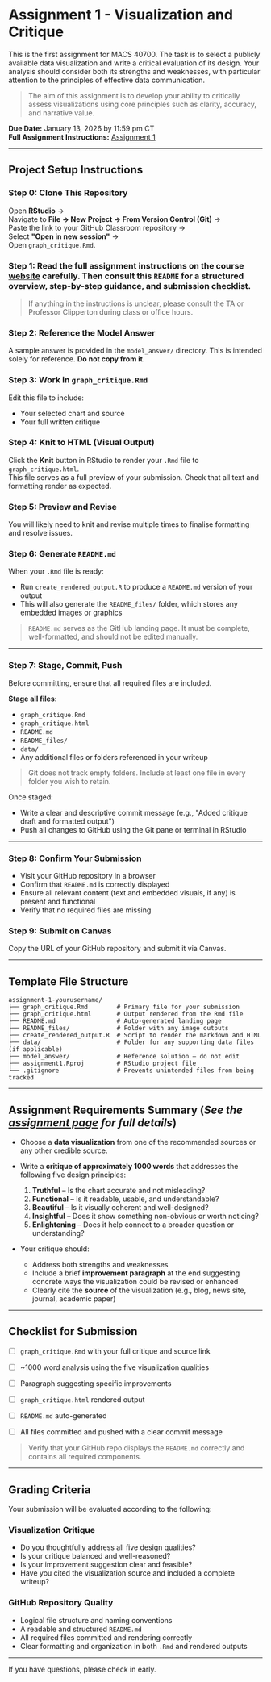 # Assignment 1 - Visualization and Critique

This is the first assignment for MACS 40700. The task is to select a publicly available data visualization and write a critical evaluation of its design. Your analysis should consider both its strengths and weaknesses, with particular attention to the principles of effective data communication.

> The aim of this assignment is to develop your ability to critically assess visualizations using core principles such as clarity, accuracy, and narrative value.


**Due Date:** January 13, 2026 by 11:59 pm CT\
**Full Assignment Instructions:** [Assignment 1](https://macs40700.netlify.app/assignments/assign1/)

---

## Project Setup Instructions

### Step 0: Clone This Repository

Open **RStudio** →\
Navigate to **File → New Project → From Version Control (Git)** →\
Paste the link to your GitHub Classroom repository →\
Select **"Open in new session"** →\
Open `graph_critique.Rmd`.

### Step 1: Read the full assignment instructions on the course [website](https://macs40700.netlify.app/assignments/assign1/) carefully. Then consult this `README` for a structured overview, step-by-step guidance, and submission checklist.

> If anything in the instructions is unclear, please consult the TA or Professor Clipperton during class or office hours.

### Step 2: Reference the Model Answer

A sample answer is provided in the `model_answer/` directory. This is intended solely for reference. **Do not copy from it**.


### Step 3: Work in `graph_critique.Rmd`

Edit this file to include:

- Your selected chart and source
- Your full written critique

### Step 4: Knit to HTML (Visual Output)

Click the **Knit** button in RStudio to render your `.Rmd` file to `graph_critique.html`.\
This file serves as a full preview of your submission. Check that all text and formatting render as expected.

### Step 5: Preview and Revise

You will likely need to knit and revise multiple times to finalise formatting and resolve issues.

### Step 6: Generate `README.md`

When your `.Rmd` file is ready:

- Run `create_rendered_output.R` to produce a `README.md` version of your output
- This will also generate the `README_files/` folder, which stores any embedded images or graphics

> `README.md` serves as the GitHub landing page. It must be complete, well-formatted, and should not be edited manually.

---

### Step 7: Stage, Commit, Push

Before committing, ensure that all required files are included.

**Stage all files:**

- `graph_critique.Rmd`
- `graph_critique.html`
- `README.md`
- `README_files/`
- `data/`
- Any additional files or folders referenced in your writeup

> Git does not track empty folders. Include at least one file in every folder you wish to retain.

Once staged:

- Write a clear and descriptive commit message (e.g., "Added critique draft and formatted output")
- Push all changes to GitHub using the Git pane or terminal in RStudio

---

### Step 8: Confirm Your Submission

- Visit your GitHub repository in a browser
- Confirm that `README.md` is correctly displayed
- Ensure all relevant content (text and embedded visuals, if any) is present and functional
- Verify that no required files are missing

### Step 9: Submit on Canvas

Copy the URL of your GitHub repository and submit it via Canvas.

---

## Template File Structure

```
assignment-1-yourusername/
├── graph_critique.Rmd        # Primary file for your submission
├── graph_critique.html       # Output rendered from the Rmd file
├── README.md                 # Auto-generated landing page
├── README_files/             # Folder with any image outputs
├── create_rendered_output.R  # Script to render the markdown and HTML
├── data/                     # Folder for any supporting data files (if applicable)
├── model_answer/             # Reference solution – do not edit
├── assignment1.Rproj         # RStudio project file
└── .gitignore                # Prevents unintended files from being tracked
```

---

## Assignment Requirements Summary (*See the [assignment page](https://macs40700.netlify.app/assignments/assign1/) for full details*)

- Choose a **data visualization** from one of the recommended sources or any other credible source.

- Write a **critique of approximately 1000 words** that addresses the following five design principles:

  1. **Truthful** – Is the chart accurate and not misleading?
  2. **Functional** – Is it readable, usable, and understandable?
  3. **Beautiful** – Is it visually coherent and well-designed?
  4. **Insightful** – Does it show something non-obvious or worth noticing?
  5. **Enlightening** – Does it help connect to a broader question or understanding?

- Your critique should:

  - Address both strengths and weaknesses
  - Include a brief **improvement paragraph** at the end suggesting concrete ways the visualization could be revised or enhanced
  - Clearly cite the **source** of the visualization (e.g., blog, news site, journal, academic paper)

---


## Checklist for Submission

* [ ] `graph_critique.Rmd` with your full critique and source link
* [ ] \~1000 word analysis using the five visualization qualities
* [ ] Paragraph suggesting specific improvements
* [ ] `graph_critique.html` rendered output
* [ ] `README.md` auto-generated
* [ ] All files committed and pushed with a clear commit message



> Verify that your GitHub repo displays the `README.md` correctly and contains all required components.

---

## Grading Criteria

Your submission will be evaluated according to the following:

### Visualization Critique

- Do you thoughtfully address all five design qualities?
- Is your critique balanced and well-reasoned?
- Is your improvement suggestion clear and feasible?
- Have you cited the visualization source and included a complete writeup?

### GitHub Repository Quality

- Logical file structure and naming conventions
- A readable and structured `README.md`
- All required files committed and rendering correctly
- Clear formatting and organization in both `.Rmd` and rendered outputs

---

If you have questions, please check in early.

